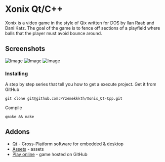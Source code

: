 # Xonix Qt/C++
Xonix is a video game in the style of Qix written for DOS by Ilan Raab and Dani Katz. The goal of the game is to fence off sections of a playfield where balls that the player must avoid bounce around.

## Screenshots
![Image](https://user-images.githubusercontent.com/28188300/174858451-c91f2fa6-0849-43f0-8a07-1b5f4a5eb844.png)
![Image](https://user-images.githubusercontent.com/28188300/174858454-7538b5bf-430c-4afe-b73f-ff4a0ed60bca.png)
![Image](https://user-images.githubusercontent.com/28188300/174858455-4323fe96-1a62-47b7-b95f-e4e28632aa30.png)

### Installing
A step by step series  that tell you how to get a execute project.
Get it from GitHub
```
git clone git@github.com:Przemekkkth/Xonix_Qt-Cpp.git
```
Compile
```
qmake && make
```
## Addons
* [Qt](https://www.qt.io/) - Cross-Platform software for embedded & desktop
* [Assets](https://www.kenney.nl/) - assets
* [Play online](https://przemekkkth.github.io/xionix/index.html) - game hosted on GitHub
